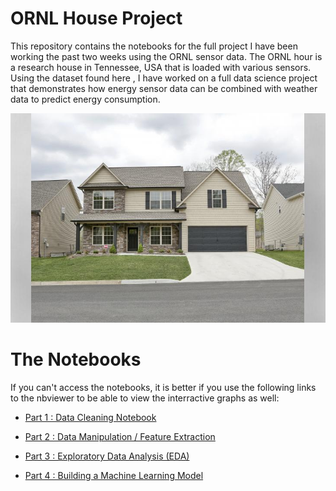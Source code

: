# ORNL House Project

This repository contains the notebooks for the full project I have been working the past two weeks using the ORNL sensor data. The ORNL hour is a research house in Tennessee, USA that is loaded with various sensors. Using the dataset found here [](), I have worked on a full data science project that demonstrates how energy sensor data can be combined with weather data to predict energy consumption. 

![house](img/ORNL_house.jpg)

# The Notebooks

If you can't access the notebooks, it is better if you use the following links to the nbviewer to be able to view the interractive graphs as well:

- [Part 1 : Data Cleaning Notebook](https://nbviewer.jupyter.org/github/Stratoshad/House_Energy_Project/blob/master/notebooks/ORNL%20Project%20Energy%20Efficiency%20Part%201%20-%20Data%20Importing%20and%20Cleaning.ipynb)

- [Part 2 : Data Manipulation / Feature Extraction](https://nbviewer.jupyter.org/github/Stratoshad/House_Energy_Project/blob/master/notebooks/ORNL%20Project%20Energy%20Efficiency%20Part%202%20-%20Data%20Manipulation%20and%20Feature%20Extraction.ipynb)

- [Part 3 : Exploratory Data Analysis (EDA)](https://nbviewer.jupyter.org/github/Stratoshad/House_Energy_Project/blob/master/notebooks/ORNL%20Project%20Energy%20Efficiency%20Part%203%20-%20Exploratory%20Data%20Analysis%20%28EDA%29.ipynb)

- [Part 4 : Building a Machine Learning Model](https://nbviewer.jupyter.org/github/Stratoshad/House_Energy_Project/blob/master/notebooks/ORNL%20Project%20Energy%20Efficiency%20Part%204%20-%20Machine%20Learning%20Modelling%20and%20Optimization.ipynb)
